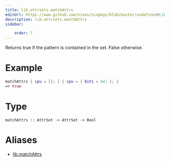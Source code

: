 ```yaml
---
title: lib.attrsets.matchAttrs
editUrl: https://www.github.com/nixos/nixpkgs/blob/master/undefined#L1092C5
description: lib.attrsets.matchAttrs
sidebar:

    order: 7
---
```


Returns true if the pattern is contained in the set. False otherwise.

# Example

```nix
matchAttrs { cpu = {}; } { cpu = { bits = 64; }; }
=> true
```

# Type

```
matchAttrs :: AttrSet -> AttrSet -> Bool
```


# Aliases

- [lib.matchAttrs](/nix-doc-comments/reference/lib/lib-matchattrs)


